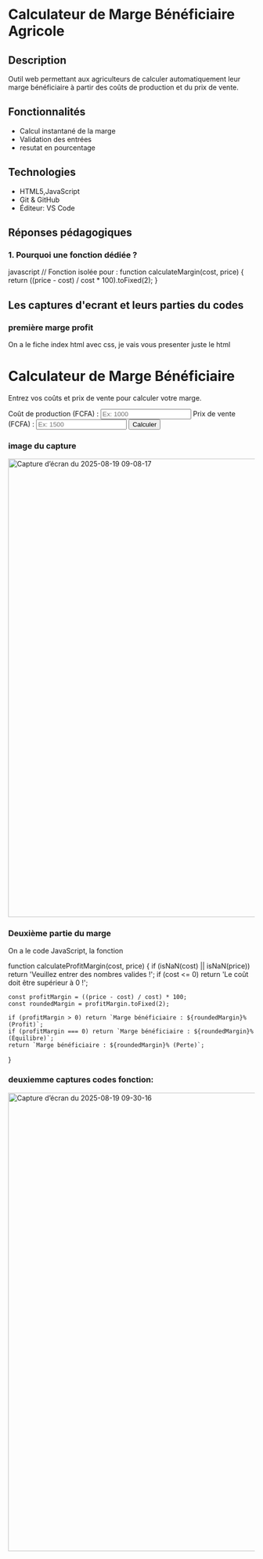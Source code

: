 # Calculateur de Marge Bénéficiaire Agricole

## Description
Outil web permettant aux agriculteurs de calculer automatiquement leur marge bénéficiaire à partir des coûts de production et du prix de vente.

## Fonctionnalités
- Calcul instantané de la marge
- Validation des entrées
- resutat en pourcentage

## Technologies
- HTML5,JavaScript
- Git & GitHub
- Éditeur: VS Code

## Réponses pédagogiques

### 1. Pourquoi une fonction dédiée ?
javascript
// Fonction isolée pour :
function calculateMargin(cost, price) {
    return ((price - cost) / cost * 100).toFixed(2);
}


## Les captures d'ecrant et leurs parties du codes

###  première marge profit

On a le fiche index html avec css, je vais vous presenter juste le html

<!DOCTYPE html>
<html lang="fr">
<head>
  <meta charset="UTF-8">
  <meta name="viewport" content="width=device-width, initial-scale=1.0">
  <title>Mini-Calculateur de Marge Agricole</title>
</head>
<body>
  <div class="calculator">
    <h1>Calculateur de Marge Bénéficiaire</h1>
    <p>Entrez vos coûts et prix de vente pour calculer votre marge.</p>
    <form id="calculator-form">
      <label for="cost">Coût de production (FCFA) :</label>
      <input type="number" id="cost" placeholder="Ex: 1000" required>
      <label for="price">Prix de vente (FCFA) :</label>
      <input type="number" id="price" placeholder="Ex: 1500" required>
      <button type="submit">Calculer</button>
    </form>
    <div id="result"></div>
  </div>
</body>
</html>

### image du capture

<img width="1837" height="934" alt="Capture d’écran du 2025-08-19 09-08-17" src="https://github.com/user-attachments/assets/4bb29d02-f005-4885-950d-250a8fededfa" />

### Deuxième partie du marge
On a le code JavaScript, la fonction 

function calculateProfitMargin(cost, price) {
    if (isNaN(cost) || isNaN(price)) return 'Veuillez entrer des nombres valides !';
    if (cost <= 0) return 'Le coût doit être supérieur à 0 !';

    const profitMargin = ((price - cost) / cost) * 100;
    const roundedMargin = profitMargin.toFixed(2);

    if (profitMargin > 0) return `Marge bénéficiaire : ${roundedMargin}% (Profit)`;
    if (profitMargin === 0) return `Marge bénéficiaire : ${roundedMargin}% (Équilibre)`;
    return `Marge bénéficiaire : ${roundedMargin}% (Perte)`;
}

### deuxiemme captures codes fonction: 

<img width="1837" height="934" alt="Capture d’écran du 2025-08-19 09-30-16" src="https://github.com/user-attachments/assets/7619209c-966d-453d-baa3-61d22d6d321b" />


